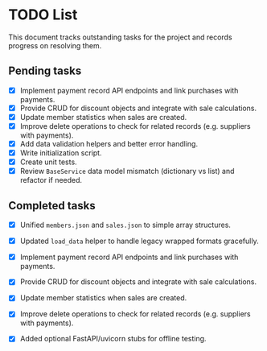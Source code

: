 # TODO List

This document tracks outstanding tasks for the project and records progress on resolving them.

## Pending tasks

- [x] Implement payment record API endpoints and link purchases with payments.
- [x] Provide CRUD for discount objects and integrate with sale calculations.
- [x] Update member statistics when sales are created.
- [x] Improve delete operations to check for related records (e.g. suppliers with payments).
- [x] Add data validation helpers and better error handling.
- [x] Write initialization script.
- [x] Create unit tests.
- [x] Review `BaseService` data model mismatch (dictionary vs list) and refactor if needed.

## Completed tasks
- [x] Unified `members.json` and `sales.json` to simple array structures.
- [x] Updated `load_data` helper to handle legacy wrapped formats gracefully.
- [x] Implement payment record API endpoints and link purchases with payments.
- [x] Provide CRUD for discount objects and integrate with sale calculations.
- [x] Update member statistics when sales are created.
- [x] Improve delete operations to check for related records (e.g. suppliers with payments).
- [x] Added optional FastAPI/uvicorn stubs for offline testing.

